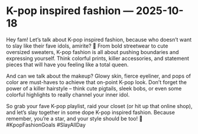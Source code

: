 # K-pop inspired fashion — 2025-10-18

Hey fam! Let’s talk about K-pop inspired fashion, because who doesn’t want to slay like their fave idols, amirite? 🌟 From bold streetwear to cute oversized sweaters, K-pop fashion is all about pushing boundaries and expressing yourself. Think colorful prints, killer accessories, and statement pieces that will have you feeling like a total queen.

And can we talk about the makeup? Glowy skin, fierce eyeliner, and pops of color are must-haves to achieve that on-point K-pop look. Don’t forget the power of a killer hairstyle – think cute pigtails, sleek bobs, or even some colorful highlights to really channel your inner idol.

So grab your fave K-pop playlist, raid your closet (or hit up that online shop), and let’s slay together in some dope K-pop inspired fashion. Because remember, you’re a star, and your style should be too! 💫 #KpopFashionGoals #SlayAllDay